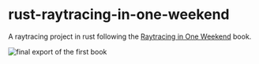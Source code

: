# rust-raytracing-in-one-weekend

A raytracing project in rust following the [Raytracing in One Weekend](https://raytracing.github.io/books/RayTracingInOneWeekend.html) book.

![final export of the first book](/final_scene.png)
